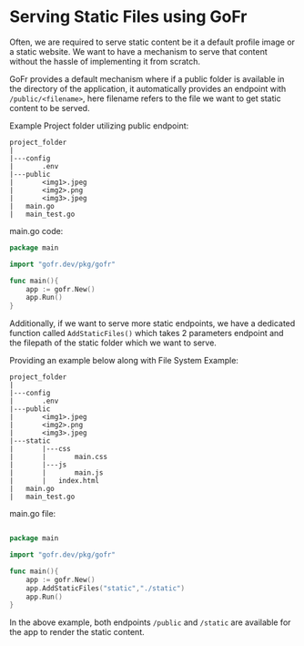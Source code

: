 # Serving Static Files using GoFr

Often, we are required to serve static content be it a default profile image or a static website. We want to have a mechanism to serve that content without the hassle of implementing it from scratch.

GoFr provides a default mechanism where if a public folder is available in the directory of the application, it automatically provides an endpoint with `/public/<filename>`, here filename refers to the file we want to get static content to be served. 

Example Project folder utilizing public endpoint:

```dotenv
project_folder
|
|---config
|       .env
|---public
|       <img1>.jpeg
|       <img2>.png
|       <img3>.jpeg
|   main.go
|   main_test.go
```

main.go code:

```go
package main

import "gofr.dev/pkg/gofr"

func main(){
    app := gofr.New()
    app.Run()
}

```

Additionally, if we want to serve more static endpoints, we have a dedicated function called `AddStaticFiles()` which takes 2 parameters endpoint and the filepath of the static folder which we want to serve.

Providing an example below along with File System Example:

```dotenv
project_folder
|
|---config
|       .env
|---public
|       <img1>.jpeg
|       <img2>.png
|       <img3>.jpeg
|---static
|       |---css
|       |       main.css
|       |---js
|       |       main.js
|       |   index.html
|   main.go
|   main_test.go
```


main.go file:

```go

package main

import "gofr.dev/pkg/gofr"

func main(){
    app := gofr.New()
    app.AddStaticFiles("static","./static")
    app.Run()
}

```

In the above example, both endpoints `/public` and `/static` are available for the app to render the static content.